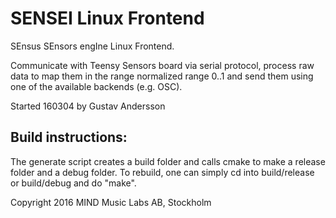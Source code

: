 SENSEI Linux Frontend
==========================
SEnsus SEnsors engIne Linux Frontend.

Communicate with Teensy Sensors board via serial protocol, process raw data to map them in the range normalized range 0..1 and send them using one of the available backends (e.g. OSC).

Started 160304 by Gustav Andersson

Build instructions:
-------------------
The generate script creates a build folder and calls cmake to make a release folder and a debug folder. To rebuild, one can simply cd into build/release or build/debug and do "make".


Copyright 2016 MIND Music Labs AB, Stockholm

